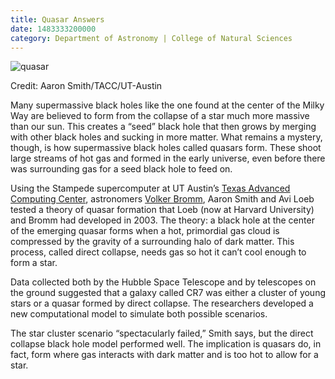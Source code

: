 ```yaml
--- 
title: Quasar Answers
date: 1483333200000
category: Department of Astronomy | College of Natural Sciences
---
```


![quasar](http://research.utexas.edu/showcase/assets/js/fileman/Uploads/quasar.jpeg)

Credit: Aaron Smith/TACC/UT-Austin

Many supermassive black holes like the one found at the center of the Milky Way are believed to form from the collapse of a star much more massive than our sun. This creates a “seed” black hole that then grows by merging with other black holes and sucking in more matter. What remains a mystery, though, is how supermassive black holes called quasars form. These shoot large streams of hot gas and formed in the early universe, even before there was surrounding gas for a seed black hole to feed on.

Using the Stampede supercomputer at UT Austin’s [Texas Advanced Computing Center](https://www.tacc.utexas.edu/), astronomers [Volker Bromm](https://cns.utexas.edu/component/cobalt/item/11-astronomy/61-bromm-volker?Itemid=349), Aaron Smith and Avi Loeb tested a theory of quasar formation that Loeb (now at Harvard University) and Bromm had developed in 2003. The theory: a black hole at the center of the emerging quasar forms when a hot, primordial gas cloud is compressed by the gravity of a surrounding halo of dark matter. This process, called direct collapse, needs gas so hot it can’t cool enough to form a star.

Data collected both by the Hubble Space Telescope and by telescopes on the ground suggested that a galaxy called CR7 was either a cluster of young stars or a quasar formed by direct collapse. The researchers developed a new computational model to simulate both possible scenarios. 

The star cluster scenario “spectacularly failed,” Smith says, but the direct collapse black hole model performed well. The implication is quasars do, in fact, form where gas interacts with dark matter and is too hot to allow for a star.